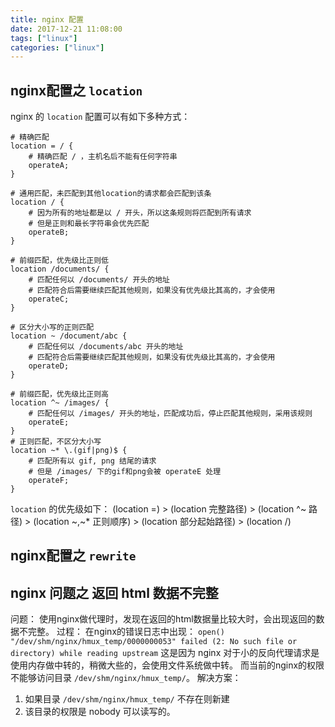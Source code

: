 ```yaml
---
title: nginx 配置
date: 2017-12-21 11:08:00
tags: ["linux"]
categories: ["linux"]
---
```


## nginx配置之 `location`

nginx 的 `location` 配置可以有如下多种方式：
```
# 精确匹配
location = / {
    # 精确匹配 / ，主机名后不能有任何字符串
    operateA;
}

# 通用匹配，未匹配到其他location的请求都会匹配到该条
location / {
    # 因为所有的地址都是以 / 开头，所以这条规则将匹配到所有请求
    # 但是正则和最长字符串会优先匹配
    operateB;
}

# 前缀匹配，优先级比正则低
location /documents/ {
    # 匹配任何以 /documents/ 开头的地址
    # 匹配符合后需要继续匹配其他规则，如果没有优先级比其高的，才会使用
    operateC;
}

# 区分大小写的正则匹配
location ~ /document/abc {
    # 匹配任何以 /documents/abc 开头的地址
    # 匹配符合后需要继续匹配其他规则，如果没有优先级比其高的，才会使用
    operateD;
}

# 前缀匹配，优先级比正则高
location ^~ /images/ {
    # 匹配任何以 /images/ 开头的地址，匹配成功后，停止匹配其他规则，采用该规则
    operateE;
}
# 正则匹配，不区分大小写
location ~* \.(gif|png)$ {
    # 匹配所有以 gif, png 结尾的请求
    # 但是 /images/ 下的gif和png会被 operateE 处理
    operateF;
}
```
`location` 的优先级如下：
(location =) > (location 完整路径) > (location ^~ 路径) > (location ~,~* 正则顺序) > (location 部分起始路径) > (location /)

## nginx配置之 `rewrite`


## nginx 问题之 返回 html 数据不完整
问题：
使用nginx做代理时，发现在返回的html数据量比较大时，会出现返回的数据不完整。
过程：
在nginx的错误日志中出现： `open() "/dev/shm/nginx/hmux_temp/0000000053" failed (2: No such file or directory) while reading upstream`
这是因为 nginx 对于小的反向代理请求是使用内存做中转的，稍微大些的，会使用文件系统做中转。
而当前的nginx的权限不能够访问目录 `/dev/shm/nginx/hmux_temp/`。
解决方案：
1. 如果目录 `/dev/shm/nginx/hmux_temp/` 不存在则新建
2. 该目录的权限是 nobody 可以读写的。